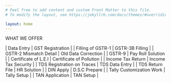 ```yaml
---
# Feel free to add content and custom Front Matter to this file.
# To modify the layout, see https://jekyllrb.com/docs/themes/#overriding-theme-defaults

layout: home
---
```

WHAT WE OFFER

| Data Entry | GST Registration |
| Filling of GSTR-1 | GSTR-3B Filling |
| GSTR-2 Mismatch Detail | Old Data Correction |
| GSTR-9 |  Pay Roll Solution  |
| Certificate of L.E.I | Certificate of Pollution |
| Income Tax Return | Income Tax Security |
| TDS Registration on Traces  | TDS Data Entry |
| TDS Return File | HR Solution |
| DIN Apply | D.S.C Prepare |
| Tally Customization Work | Tally Setup |
| TAN Application | TAN Setup |




 
 
  
 
 
 
 
 
 
 